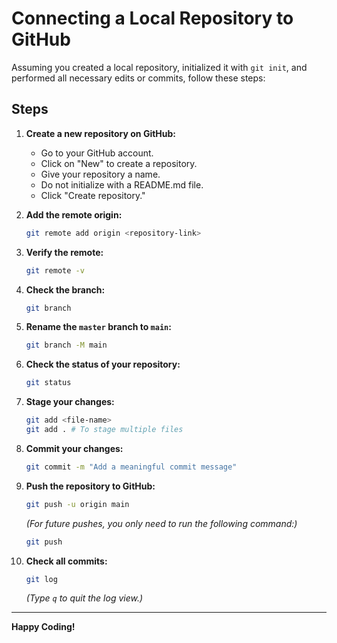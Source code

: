# Connecting a Local Repository to GitHub

Assuming you created a local repository, initialized it with `git init`, and performed all necessary edits or commits, follow these steps:

## Steps

1. **Create a new repository on GitHub:**
   - Go to your GitHub account.
   - Click on "New" to create a repository.
   - Give your repository a name.
   - Do not initialize with a README.md file.
   - Click "Create repository."

2. **Add the remote origin:**
   ```bash
   git remote add origin <repository-link>
   ```

3. **Verify the remote:**
   ```bash
   git remote -v
   ```

4. **Check the branch:**
   ```bash
   git branch
   ```

5. **Rename the `master` branch to `main`:**
   ```bash
   git branch -M main
   ```

6. **Check the status of your repository:**
   ```bash
   git status
   ```

7. **Stage your changes:**
   ```bash
   git add <file-name>
   git add . # To stage multiple files
   ```

8. **Commit your changes:**
   ```bash
   git commit -m "Add a meaningful commit message"
   ```

9. **Push the repository to GitHub:**
   ```bash
   git push -u origin main
   ```
   *(For future pushes, you only need to run the following command:)*  
   ```bash
   git push
   ```

10. **Check all commits:**
    ```bash
    git log
    ```
    *(Type `q` to quit the log view.)*

---

**Happy Coding!**